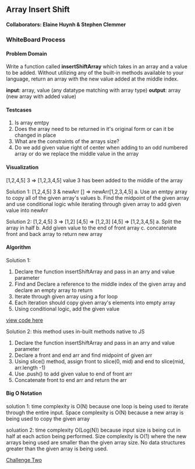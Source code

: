 ## Array Insert Shift

#### Collaborators: Elaine Huynh & Stephen Clemmer

### WhiteBoard Process

#### Problem Domain

Write a function called **insertShiftArray** which takes in an array and a value to be added. Without utilizing any of the built-in methods available to your language, return an array with the new value added at the middle index.

  **input**: array, value (any datatype matching with array type)
  **output**: array (new array with added value)

#### Testcases
  1. Is array emtpy
  2. Does the array need to be returned in it's original form or can it be changed in place
  3. What are the constraints of the arrays size?
  4. Do we add given value right of center when adding to an odd numbered array or do we replace the middle value in the array

#### Visualization
  [1,2,4,5] 3 => [1,2,3,4,5] value 3 has been added to the middle of the array

 Solution 1:
  [1,2,4,5] 3 & newArr [] => newArr[1,2,3,4,5]
    a. Use an emtpy array to copy all of the given array's values
    b. Find the midpoint of the given array and use conditional logic while iterating through given array to add given value into newArr

 Solution 2:
  [1,2,4,5] 3 => [1,2] [4,5] => [1,2,3] [4,5] => [1,2,3,4,5]
    a. Split the array in half
    b. Add given value to the end of front array
    c. concatenate front and back array to return new array

#### Algorithm
Solution 1:
  1. Declare the function insertShiftArray and pass in an arry and value parameter
  2. Find and Declare a reference to the middle index of the given array and declare an empty array to return
  3. Iterate through given array using a for loop
  4. Each iteration should copy given array's elements into empty array
  5. Using conditional logic, add the given value

  [view code here](./insertShiftArray.js)

 Solution 2: this method uses in-built methods native to JS
  1. Declare the function insertShiftArray and pass in an arry and value parameter
  2. Declare a front and end arr and find midpoint of given arr
  3. Using slice() method, assign front to slice(0, mid) and end to slice(mid, arr.length -1)
  4. Use .push() to add given value to end of front arr
  5. Concatenate front to end arr and return the arr

#### Big O Notation
solution 1: time complexity is O(N) because one loop is being used to iterate through the entire input. Space complexity is O(N) because a new array is being used to copy the given array

soluation 2: time complexity O(Log(N)) because input size is being cut in half at each action being performed. Size complexity is O(1) where the new arrays being used are smaller than the given array size. No data structures greater than the given array is being used.

[Challenge Two](https://firebasestorage.googleapis.com/v0/b/remo-conference.appspot.com/o/Event%2FChatMedia%2Fjie6qqcf59o%2F9_20_22%20Challenge%20Two.png?alt=media&token=07b66403-f48a-42cb-817b-1b4793848529)
